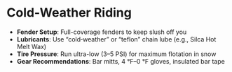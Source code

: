 # Cold-Weather Riding

- **Fender Setup**: Full-coverage fenders to keep slush off you  
- **Lubricants**: Use “cold‐weather” or “teflon” chain lube (e.g., Silca Hot Melt Wax)  
- **Tire Pressure**: Run ultra-low (3–5 PSI) for maximum flotation in snow  
- **Gear Recommendations**: Bar mitts, 4 °F–0 °F gloves, insulated bar tape  